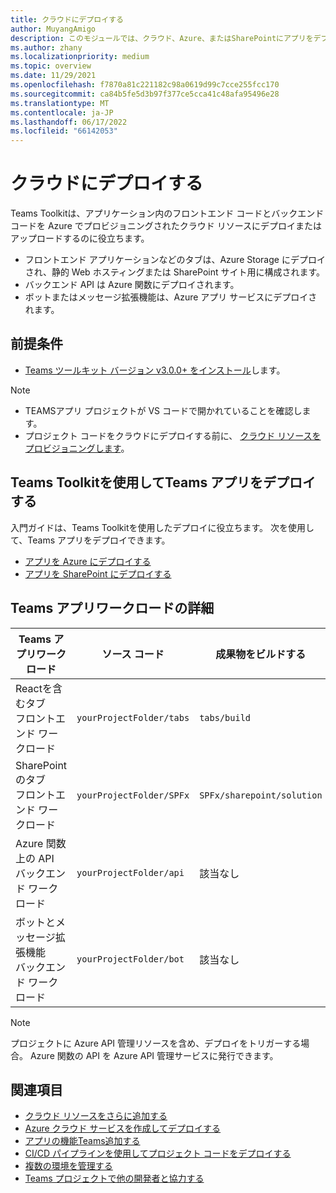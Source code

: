 ```yaml
---
title: クラウドにデプロイする
author: MuyangAmigo
description: このモジュールでは、クラウド、Azure、またはSharePointにアプリをデプロイし、Teams Toolkitを使用してTeamsアプリをデプロイする方法について説明します。
ms.author: zhany
ms.localizationpriority: medium
ms.topic: overview
ms.date: 11/29/2021
ms.openlocfilehash: f7870a81c221182c98a0619d99c7cce255fcc170
ms.sourcegitcommit: ca84b5fe5d3b97f377ce5cca41c48afa95496e28
ms.translationtype: MT
ms.contentlocale: ja-JP
ms.lasthandoff: 06/17/2022
ms.locfileid: "66142053"
---
```

# <a name="deploy-to-the-cloud"></a>クラウドにデプロイする

Teams Toolkitは、アプリケーション内のフロントエンド コードとバックエンド コードを Azure でプロビジョニングされたクラウド リソースにデプロイまたはアップロードするのに役立ちます。

* フロントエンド アプリケーションなどのタブは、Azure Storage にデプロイされ、静的 Web ホスティングまたは SharePoint サイト用に構成されます。
* バックエンド API は Azure 関数にデプロイされます。
* ボットまたはメッセージ拡張機能は、Azure アプリ サービスにデプロイされます。

## <a name="prerequisite"></a>前提条件

* [Teams ツールキット バージョン v3.0.0+ をインストール](https://marketplace.visualstudio.com/items?itemName=TeamsDevApp.ms-teams-vscode-extension)します。

> [!NOTE]
>
> * TEAMSアプリ プロジェクトが VS コードで開かれていることを確認します。
> * プロジェクト コードをクラウドにデプロイする前に、 [クラウド リソースをプロビジョニングします](provision.md)。

## <a name="deploy-teams-apps-using-teams-toolkit"></a>Teams Toolkitを使用してTeams アプリをデプロイする

入門ガイドは、Teams Toolkitを使用したデプロイに役立ちます。 次を使用して、Teams アプリをデプロイできます。

* [アプリを Azure にデプロイする](/microsoftteams/platform/sbs-gs-javascript?tabs=vscode%2Cvsc%2Cviscode%2Cvcode&tutorial-step=8&branch)
* [アプリを SharePoint にデプロイする](/microsoftteams/platform/sbs-gs-spfx?tabs=vscode%2Cviscode&tutorial-step=4&branch)

## <a name="details-on-teams-app-workload"></a>Teams アプリワークロードの詳細

| Teams アプリワークロード | ソース コード | 成果物をビルドする| ターゲット リソース |
|-------------|----------|---------------|---------------|
|Reactを含むタブ </br> フロントエンド ワークロード| `yourProjectFolder/tabs`| `tabs/build` |Azure Storage |
|SharePointのタブ </br> フロントエンド ワークロード | `yourProjectFolder/SPFx`| `SPFx/sharepoint/solution` |SharePoint アプリ カタログ |
|Azure 関数上の API </br> バックエンド ワークロード | `yourProjectFolder/api`| 該当なし |Azure Functions |
|ボットとメッセージ拡張機能 </br> バックエンド ワークロード | `yourProjectFolder/bot` | 該当なし | Azure アプリ サービス |

> [!NOTE]
> プロジェクトに Azure API 管理リソースを含め、デプロイをトリガーする場合。 Azure 関数の API を Azure API 管理サービスに発行できます。

## <a name="see-also"></a>関連項目

* [クラウド リソースをさらに追加する](add-resource.md)
* [Azure クラウド サービスを作成してデプロイする](/azure/cloud-services/cloud-services-how-to-create-deploy-portal)
* [アプリの機能Teams追加する](add-capability.md)
* [CI/CD パイプラインを使用してプロジェクト コードをデプロイする](use-CICD-template.md)
* [複数の環境を管理する](TeamsFx-multi-env.md)
* [Teams プロジェクトで他の開発者と協力する](TeamsFx-collaboration.md)
